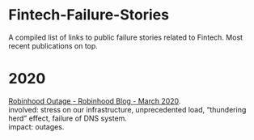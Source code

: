 # Fintech-Failure-Stories

A compiled list of links to public failure stories related to Fintech. Most recent publications on top.


# 2020

  <a href="https://blog.robinhood.com/news/2020/3/3/an-update-from-robinhoods-founders"> Robinhood Outage - Robinhood Blog - March 2020<a>. <br />
  involved: stress on our infrastructure, unprecedented load, “thundering herd” effect, failure of DNS system. <br />
  impact: outages. <br />
